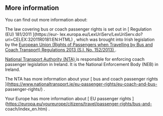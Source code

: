 ##  More information

You can find out more information about:

The law covering bus or coach passenger rights is set out in [ Regulation (EU)
181/2011 ](https://eur-
lex.europa.eu/LexUriServ/LexUriServ.do?uri=CELEX:32011R0181:EN:HTML) , which
was brought into Irish legislation by the [ European Union (Rights of
Passengers when Travelling by Bus and Coach Transport) Regulations 2013 (S.I.
No. 152/2013) ](https://www.irishstatutebook.ie/eli/2013/si/152/made/en/print)
.

[ National Transport Authority (NTA) ](https://www.nationaltransport.ie/) is
responsible for enforcing coach passenger legislation in Ireland. It is the
National Enforcement Body (NEB) in Ireland.

The NTA has more information about your [ bus and coach passenger rights
](https://www.nationaltransport.ie/eu-passenger-rights/eu-coach-and-bus-
passenger-rights/) .

Your Europe has more information about [ EU passenger rights
](https://europa.eu/youreurope/citizens/travel/passenger-rights/bus-and-
coach/index_en.htm) .
